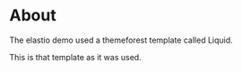 # About

The elastio demo used a themeforest template called Liquid.

This is that template as it was used.
